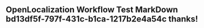 <properties
ms.topic="hero-topic"
ms.test1="hero-topic"
ms.test2="test"/>

## OpenLocalization Workflow Test MarkDown bd13df5f-797f-431c-b1ca-1217b2e4a54c thanks!
